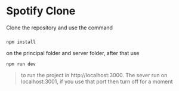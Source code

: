 # Spotify Clone
Clone the repository and use the command 
###
```
npm install
```
on the principal folder and server folder, after that use
```
npm run dev
```
> to run the project in http://localhost:3000.
> The sever run on localhost:3001, if you use that port then turn off for a moment
